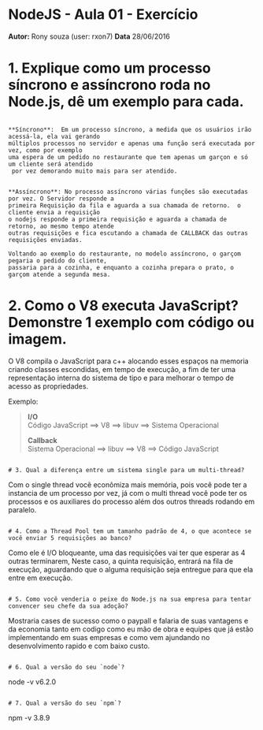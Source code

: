 # NodeJS - Aula 01 - Exercício
**Autor:** Rony souza (user: rxon7)
**Data** 28/06/2016

# 1. Explique como um processo síncrono e assíncrono roda no Node.js, dê um exemplo para cada.

```

**Síncrono**:  Em um processo síncrono, a medida que os usuários irão acessá-la, ela vai gerando 
múltiplos processos no servidor e apenas uma função será executada por vez, como por exemplo
uma espera de um pedido no restaurante que tem apenas um garçon e só um cliente será atendido
 por vez demorando muito mais para ser atendido.


**Assíncrono**: No processo assíncrono várias funções são executadas por vez. O Servidor responde a
primeira Requisição da fila e aguarda a sua chamada de retorno.  o cliente envia a requisição 
o nodejs responde a primeira requisição e aguarda a chamada de retorno, ao mesmo tempo atende
outras requisições e fica escutando a chamada de CALLBACK das outras requisições enviadas. 

Voltando ao exemplo do restaurante, no modelo assíncrono, o garçom pegaria o pedido do cliente, 
passaria para a cozinha, e enquanto a cozinha prepara o prato, o garçom atende a segunda mesa.

```

# 2. Como o V8 executa JavaScript? Demonstre 1 exemplo com código ou imagem.

O V8 compila o JavaScript para c++ alocando esses espaços na memoria criando classes escondidas, em tempo de execução,
a fim de ter uma representação interna do sistema de tipo e para melhorar o tempo de acesso as propriedades.

Exemplo:

>**I/O**  
>Código JavaScript ==> V8 ==> libuv ==> Sistema Operacional
>
>**Callback**  
>Sistema Operacional ==> libuv ==> V8 ==> Código JavaScript


```

# 3. Qual a diferença entre um sistema single para um multi-thread?

```

Com o single thread vocẽ econômiza mais memória, pois você pode ter a instancia de um 
processo por vez, já com o multi thread você pode ter os processos e os auxiliares 
do processo além dos outros threads rodando em paralelo.

```

# 4. Como a Thread Pool tem um tamanho padrão de 4, o que acontece se você enviar 5 requisições ao banco?

```
Como ele é I/O bloqueante, uma das requisições vai ter que esperar as 4 outras terminarem,
Neste caso, a quinta requisição, entrará na fila de execução, aguardando que o alguma
requisição seja entregue para que ela entre em execução.

```

# 5. Como você venderia o peixe do Node.js na sua empresa para tentar convencer seu chefe da sua adoção?

```

Mostraria cases de sucesso como o paypall e falaria de suas vantagens e da economia tanto em codigo como eu 
mão de obra e equipes que já estão implementando em suas empresas e como vem ajundando no desenvolvimento rapido
e com baixo custo.

```

# 6. Qual a versão do seu `node`?

```
node -v
v6.2.0


```

# 7. Qual a versão do seu `npm`?

```
npm -v
3.8.9

```